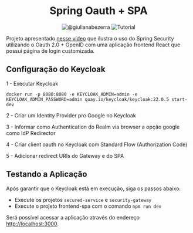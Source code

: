 <h1 align="center">
  Spring Oauth + SPA
</h1>

<p align="center">
 <img src="https://img.shields.io/static/v1?label=Youtube&message=@giulianabezerra&color=8257E5&labelColor=000000" alt="@giulianabezerra" />
 <img src="https://img.shields.io/static/v1?label=Tipo&message=Tutorial&color=8257E5&labelColor=000000" alt="Tutorial" />
</p>

Projeto apresentado [nesse vídeo](https://youtu.be/OTl2hyeEVv0) que ilustra o uso do Spring Security utilizando o Oauth 2.0 + OpenID com uma aplicação frontend React que possui página de login customizada.

## Configuração do Keycloak

1 - Executar Keycloak
```
docker run -p 8080:8080 -e KEYCLOAK_ADMIN=admin -e KEYCLOAK_ADMIN_PASSWORD=admin quay.io/keycloak/keycloak:22.0.5 start-dev
```

2 - Criar um Identity Provider pro Google no Keycloak

3 - Informar como Authentication do Realm via browser a opção google como IdP Redirector

4 - Criar client oauth no Keycloak com Standard Flow (Authorization Code)

5 - Adicionar redirect URIs do Gateway e do SPA

## Testando a Aplicação

Após garantir que o Keycloak está em execução, siga os passos abaixo:

- Execute os projetos `secured-service` e `security-gateway`
- Execute o projeto frontend-spa com o comando `npm run dev`

Será possível acessar a aplicação através do endereço [http://localhost:3000](http://localhost:3000). 